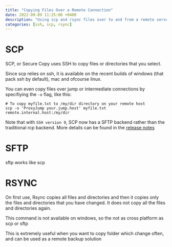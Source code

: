 ```yaml
---
title: "Copying Files Over a Remote Connection"
date: 2022-09-09 11:25:00 +0400
description: "Using scp and rsync files over to and from a remote server"
categories: [ssh, scp, rsync]
---
```


# SCP

SCP, or Secure Copy uses SSH to copy files or directories that you select.

Since scp relies on ssh, it is available on the recent builds of windows (that pack ssh by default), mac and ofcourse linux.

You can even copy files over jump or intermediate connections by specifiying the `-o` flag, like this:

```shell
# To copy myfile.txt to /my/dir directory on your remote host
scp -o 'ProxyJump your.jump.host' myfile.txt remote.internal.host:/my/dir
```

Note that with `SSH version 9`, SCP now has a SFTP backend rather than the traditional rcp backend. More details can be found in the [release notes](https://www.openssh.com/txt/release-9.0)

# SFTP

sftp works like scp

# RSYNC

On first use, Rsync copies all files and directories and then it copies only the files and directories that you have changed. It does not copy all the files and directories again.

This command is not available on windows, so the not as cross platform as scp or sftp

This is extremely useful when you want to copy folder which change often, and can be used as a remote backup solution